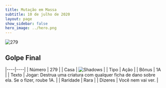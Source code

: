 ```yaml
---
title: Mutação em Massa
subtitle: 10 de julho de 2020
layout: page
show_sidebar: false
hero_image: ../hero.png
---
```


![279](https://cdn.keyforgegame.com/media/card_front/pt/479_279_V557QC8HH5C9_pt.png)

## Golpe Final

|----|----|
| Número | 279 |
| Casa | ![Shadows](https://archonarcana.com/images/thumb/e/ee/Shadows.png/22px-Shadows.png "Sombras") |
| Tipo | Ação |
| Bônus | 1A |
| Texto | Jogar: Destrua uma criatura com qualquer ficha de dano sobre ela.  Se o fizer, roube 1A. |
| Raridade | Rara |
| Dizeres | Você nem vai ver. |
